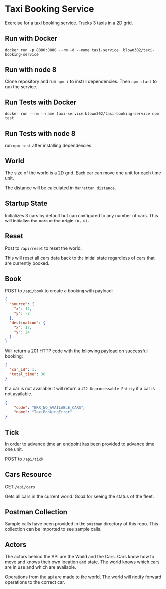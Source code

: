 # Taxi Booking Service

Exercise for a taxi booking service. Tracks 3 taxis in a 2D grid.

## Run with Docker
`docker run -p 8080:8080 --rm -d --name taxi-service  blown302/taxi-booking-service`

## Run with node 8
Clone repository and run `npm i` to install dependencies. Then `npm start` to run the service.

## Run Tests with Docker
`docker run --rm --name taxi-service blown302/taxi-booking-service npm test`

## Run Tests with node 8
run `npm test` after installing dependencies.

## World

The size of the world is a 2D grid. Each car can move one unit for each time unit. 

The distance will be calculated in `Manhattan distance`.  

## Startup State

Initializes 3 cars by default but can configured to any number of cars. 
This will initialize the cars at the origin `(0, 0)`.

## Reset

Post to `/api/reset` to reset the world.

This will reset all cars data back to the initial state regardless of cars that are currently booked.

## Book

POST to `/api/book` to create a booking with payload:

```json
{
  "source": {
    "x": 12,
    "y": -2
  },
  "destination": {
    "x": 17,
    "y": 24
  }
}
```

Will return a 201 HTTP code with the following payload on successful booking:

```json
{
  "car_id": 1,
  "total_time": 36
}
```

If a car is not available it will return a `422 Unprocessable Entity` if a car is not available.

```json
{
    "code": "ERR_NO_AVAILABLE_CARS",
    "name": "TaxiBookingError"
}
```

## Tick

In order to advance time an endpoint has been provided to advance time one unit.

POST to `/api/tick`

## Cars Resource
GET `/api/cars`

Gets all cars in the current world. Good for seeing the status of the fleet.

## Postman Collection

Sample calls have been provided in the `postman` directory of this repo.
This collection can be imported to see sample calls.

## Actors

The actors behind the API are the World and the Cars. Cars know how to move and knows their own location and state.
The world knows which cars are in use and which are available.

Operations from the api are made to the world. The world will notify forward operations to the correct car.



